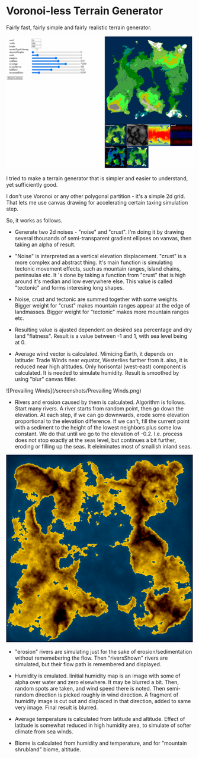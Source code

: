 # Voronoi-less Terrain Generator
Fairly fast, fairly simple and fairly realistic terrain generator.

![Screenshot](/screenshots/index.png)

I tried to make a terrain generator that is simpler and easier to understand, yet sufficiently good.

I don't use Voronoi or any other polygonal partition - it's a simple 2d grid.
That lets me use canvas drawing for accelerating certain taxing simulation step.

So, it works as follows.

* Generate two 2d noises - "noise" and "crust". I'm doing it by drawing several thousands of semi-transparent gradient ellipses on vanvas,
then taking an alpha of result.

*  "Noise" is interpreted as a vertical elevation displacement. "crust" is a more complex and abstract thing. It's main function
is simulating tectonic movement effects, such as mountain ranges, island chains, peninsulas etc. It 's done by taking a function from "crust" 
that is high around it's median and low  everywhere else. This value is called "tectonic" and forms interesing long shapes.

* Noise, crust and tectonic are summed together with some weights. Bigger weight for "crust" makes mountain ranges appear at the edge of landmasses.
Bigger weight for "tectonic" makes more mountain ranges etc.

* Resulting value is ajusted dependent on desired sea percentage and dry land "flatness". Result is a value between -1 and 1, with sea level being at 0.

* Average wind vector is calculated. Mimicing Earth, it depends on latitude: Trade Winds near equator, Westerlies further from it.
also, it is reduced near high altitudes. Only horisontal (west-east) component is calculated. It is needed to simulate humidity.
Result is smoothed by using "blur" canvas fitler.

![Prevailing Winds](/screenshots/Prevailing Winds.png)

* Rivers and erosion caused by them is calculated. Algorithm is follows. Start many rivers. A river starts from random point, then go down the elevation.
At each step, if we can go downwards, erode some elevation proportional to the elevation difference. If we can't, fill the current point with a sediment to the height of the lowest neighbors plus some low constant. We do that until we go to the elevation of -0.2. I.e. process does not stop exactly at the seas level, but continues a bit further, eroding or filling up the seas. It eleiminates most of smallish inland seas.

![Erosion Gif](/screenshots/ErosionBigGif.gif)

* "erosion" rivers are simulating just for the sake of erosion/sedimentation without rememebering the flow. Then "riversShown" rivers are simulated, but their flow path is remembered and displayed.

* Humidity is emulated. Iinitial humidity map is an image with some of alpha over water and zero elsewhere. It may be blurred a bit.
Then, random spots are taken, and wind speed there is noted. Then semi-random direction is picked roughly in wind direction. A fragment of humidity image
is cut out and displaced in that direction, added to same very image. Final result is blurred.

* Average temperature is calculated from latitude and altitude. Effect of latitude is somewhat reduced in high humidity area, to simulate of softer climate from sea winds.

* Biome is calculated from humidity and temperature, and for "mountain shrubland" biome, altitude.